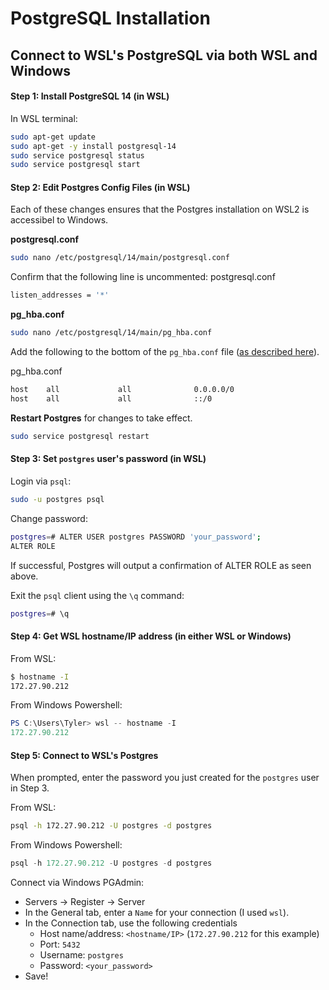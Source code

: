 # PostgreSQL Installation

## Connect to WSL's PostgreSQL via both WSL and Windows

#### Step 1: Install PostgreSQL 14 (in WSL)

In WSL terminal:

```bash
sudo apt-get update
sudo apt-get -y install postgresql-14
sudo service postgresql status
sudo service postgresql start
```

#### Step 2: Edit Postgres Config Files (in WSL)
Each of these changes ensures that the Postgres installation on WSL2 is accessibel to Windows.

**postgresql.conf**

```bash
sudo nano /etc/postgresql/14/main/postgresql.conf
```

Confirm that the following line is uncommented:
postgresql.conf
```bash
listen_addresses = '*'
```

**pg_hba.conf**

```bash
sudo nano /etc/postgresql/14/main/pg_hba.conf
```

Add the following to the bottom of the `pg_hba.conf` file ([as described here](https://www.cybertec-postgresql.com/en/postgresql-on-wsl2-for-windows-install-and-setup/)).

pg_hba.conf
```bash
host    all             all              0.0.0.0/0                       scram-sha-256
host    all             all              ::/0                            scram-sha-256
```

**Restart Postgres** for changes to take effect.
```bash
sudo service postgresql restart
```

#### Step 3: Set `postgres` user's password (in WSL)

Login via `psql`:
```bash
sudo -u postgres psql
```

Change password:
```bash
postgres=# ALTER USER postgres PASSWORD 'your_password';
ALTER ROLE
```

If successful, Postgres will output a confirmation of ALTER ROLE as seen above.

Exit the `psql` client using the `\q` command:

```bash
postgres=# \q
```

#### Step 4: Get WSL hostname/IP address (in either WSL or Windows)

From WSL:
```bash
$ hostname -I
172.27.90.212
```

From Windows Powershell:
```powershell
PS C:\Users\Tyler> wsl -- hostname -I
172.27.90.212
```

#### Step 5: Connect to WSL's Postgres

When prompted, enter the password you just created for the `postgres` user in Step 3.

From WSL:
```bash
psql -h 172.27.90.212 -U postgres -d postgres
```

From Windows Powershell:
```powershell
psql -h 172.27.90.212 -U postgres -d postgres
```

Connect via Windows PGAdmin:
- Servers -> Register -> Server
- In the General tab, enter a `Name` for your connection (I used `wsl`).
- In the Connection tab, use the following credentials
  - Host name/address: `<hostname/IP>` (`172.27.90.212` for this example)
  - Port: `5432`
  - Username: `postgres`
  - Password: `<your_password>`
- Save!